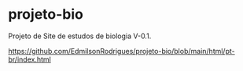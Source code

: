 # projeto-bio
 Projeto de Site de estudos de biologia V-0.1.

 
https://github.com/EdmilsonRodrigues/projeto-bio/blob/main/html/pt-br/index.html
